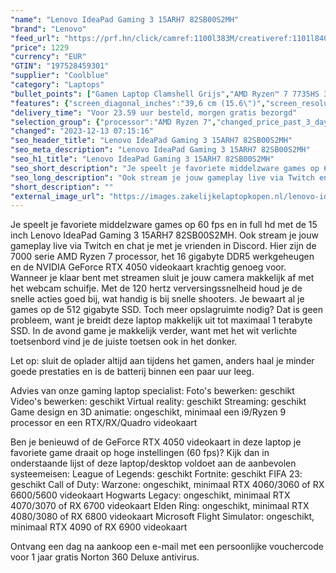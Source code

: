```yaml
---
"name": "Lenovo IdeaPad Gaming 3 15ARH7 82SB00S2MH"
"brand": "Lenovo"
"feed_url": "https://prf.hn/click/camref:1100l383M/creativeref:1101l84031/destination:https%3A%2F%2Fwww.coolblue.nl%2Fproduct%2F928814"
"price": 1229
"currency": "EUR"
"GTIN": "197528459301"
"supplier": "Coolblue"
"category": "Laptops"
"bullet_points": ["Gamen Laptop Clamshell Grijs","AMD Ryzen™ 7 7735HS 3,2 GHz","39,6 cm (15.6\") Full HD 1920 x 1080 Pixels IPS LED backlight 16:9","16 GB DDR5-SDRAM 4800 MHz 2 x 8 GB","512 GB SSD","NVIDIA GeForce RTX 4050 6 GB AMD Radeon 680M","Wi-Fi 6 (802.11ax) Ethernet LAN 100,1000 Mbit/s Bluetooth 5.1","Lithium-Polymeer (LiPo) 60 Wh 7,8 uur 170 W","Windows 11 Home 64-bit"]
"features": {"screen_diagonal_inches":"39,6 cm (15.6\")","screen_resolution":"1920 x 1080 Pixels","processor_family":"AMD Ryzen™ 7","memory_size":"16 GB","memory_type":"DDR5-SDRAM","total_storage_space":"512 GB","graphics_card":"NVIDIA GeForce RTX 4050","graphics_memory_size":"6 GB","operating_system":"Windows 11 Home","battery_capacity":"60 Wh","width":"359,6 mm","depth":"266,4 mm","height":"21,8 mm","weight":"2,32 kg","purpose_laptop":"Gaming"}
"delivery_time": "Voor 23.59 uur besteld, morgen gratis bezorgd"
"selection_group": {"processor":"AMD Ryzen 7","changed_price_past_3_days":false,"product_family":"IdeaPad"}
"changed": "2023-12-13 07:15:16"
"seo_header_title": "Lenovo IdeaPad Gaming 3 15ARH7 82SB00S2MH"
"seo_meta_description": "Lenovo IdeaPad Gaming 3 15ARH7 82SB00S2MH"
"seo_h1_title": "Lenovo IdeaPad Gaming 3 15ARH7 82SB00S2MH"
"seo_short_description": "Je speelt je favoriete middelzware games op 60 fps en in full hd met de 15 inch Lenovo IdeaPad Gaming 3 15ARH7 82SB00S2MH."
"seo_long_description": "Ook stream je jouw gameplay live via Twitch en chat je met je vrienden in Discord. Hier zijn de 7000 serie AMD Ryzen 7 processor, het 16 gigabyte DDR5 werkgeheugen en de NVIDIA GeForce RTX 4050 videokaart krachtig genoeg voor. Wanneer je klaar bent met streamen sluit je jouw camera makkelijk af met het webcam schuifje. Met de 120 hertz verversingssnelheid houd je de snelle acties goed bij, wat handig is bij snelle shooters. Je bewaart al je games op de 512 gigabyte SSD. Toch meer opslagruimte nodig? Dat is geen probleem, want je breidt deze laptop makkelijk uit tot maximaal 1 terabyte SSD. In de avond game je makkelijk verder, want met het wit verlichte toetsenbord vind je de juiste toetsen ook in het donker. \r\n\r\nLet op: sluit de oplader altijd aan tijdens het gamen, anders haal je minder goede prestaties en is de batterij binnen een paar uur leeg. \r\n\r\nAdvies van onze gaming laptop specialist:\r\nFoto's bewerken: geschikt\r\nVideo's bewerken: geschikt\r\nVirtual reality: geschikt\r\nStreaming: geschikt\r\nGame design en 3D animatie: ongeschikt, minimaal een i9/Ryzen 9 processor en een RTX/RX/Quadro videokaart\r\n\r\nBen je benieuwd of de GeForce RTX 4050 videokaart in deze laptop je favoriete game draait op hoge instellingen (60 fps)? Kijk dan in onderstaande lijst of deze laptop/desktop voldoet aan de aanbevolen systeemeisen:\r\nLeague of Legends: geschikt\r\nFortnite: geschikt\r\nFIFA 23: geschikt\r\nCall of Duty: Warzone: ongeschikt, minimaal RTX 4060/3060 of RX 6600/5600 videokaart\r\nHogwarts Legacy: ongeschikt, minimaal RTX 4070/3070 of RX 6700 videokaart\r\nElden Ring: ongeschikt, minimaal RTX 4080/3080 of RX 6800 videokaart\r\nMicrosoft Flight Simulator: ongeschikt, minimaal RTX 4090 of RX 6900 videokaart\r\n\r\nOntvang een dag na aankoop een e-mail met een persoonlijke vouchercode voor 1 jaar gratis Norton 360 Deluxe antivirus."
"short_description": ""
"external_image_url": "https://images.zakelijkelaptopkopen.nl/lenovo-ideapad-gaming-3-15arh7-82sb00s2mh.webp"
---
```


Je speelt je favoriete middelzware games op 60 fps en in full hd met de 15 inch Lenovo IdeaPad Gaming 3 15ARH7 82SB00S2MH. Ook stream je jouw gameplay live via Twitch en chat je met je vrienden in Discord. Hier zijn de 7000 serie AMD Ryzen 7 processor, het 16 gigabyte DDR5 werkgeheugen en de NVIDIA GeForce RTX 4050 videokaart krachtig genoeg voor. Wanneer je klaar bent met streamen sluit je jouw camera makkelijk af met het webcam schuifje. Met de 120 hertz verversingssnelheid houd je de snelle acties goed bij, wat handig is bij snelle shooters. Je bewaart al je games op de 512 gigabyte SSD. Toch meer opslagruimte nodig? Dat is geen probleem, want je breidt deze laptop makkelijk uit tot maximaal 1 terabyte SSD. In de avond game je makkelijk verder, want met het wit verlichte toetsenbord vind je de juiste toetsen ook in het donker.

Let op: sluit de oplader altijd aan tijdens het gamen, anders haal je minder goede prestaties en is de batterij binnen een paar uur leeg.

Advies van onze gaming laptop specialist:
Foto's bewerken: geschikt
Video's bewerken: geschikt
Virtual reality: geschikt
Streaming: geschikt
Game design en 3D animatie: ongeschikt, minimaal een i9/Ryzen 9 processor en een RTX/RX/Quadro videokaart

Ben je benieuwd of de GeForce RTX 4050 videokaart in deze laptop je favoriete game draait op hoge instellingen (60 fps)? Kijk dan in onderstaande lijst of deze laptop/desktop voldoet aan de aanbevolen systeemeisen:
League of Legends: geschikt
Fortnite: geschikt
FIFA 23: geschikt
Call of Duty: Warzone: ongeschikt, minimaal RTX 4060/3060 of RX 6600/5600 videokaart
Hogwarts Legacy: ongeschikt, minimaal RTX 4070/3070 of RX 6700 videokaart
Elden Ring: ongeschikt, minimaal RTX 4080/3080 of RX 6800 videokaart
Microsoft Flight Simulator: ongeschikt, minimaal RTX 4090 of RX 6900 videokaart

Ontvang een dag na aankoop een e-mail met een persoonlijke vouchercode voor 1 jaar gratis Norton 360 Deluxe antivirus.